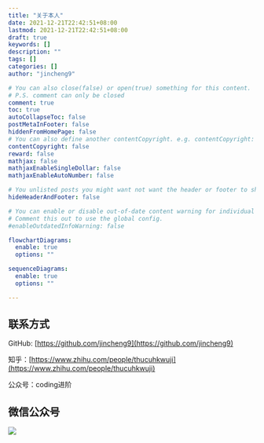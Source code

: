 ```yaml
---
title: "关于本人"
date: 2021-12-21T22:42:51+08:00
lastmod: 2021-12-21T22:42:51+08:00
draft: true
keywords: []
description: ""
tags: []
categories: []
author: "jincheng9"

# You can also close(false) or open(true) something for this content.
# P.S. comment can only be closed
comment: true
toc: true
autoCollapseToc: false
postMetaInFooter: false
hiddenFromHomePage: false
# You can also define another contentCopyright. e.g. contentCopyright: "This is another copyright."
contentCopyright: false
reward: false
mathjax: false
mathjaxEnableSingleDollar: false
mathjaxEnableAutoNumber: false

# You unlisted posts you might want not want the header or footer to show
hideHeaderAndFooter: false

# You can enable or disable out-of-date content warning for individual post.
# Comment this out to use the global config.
#enableOutdatedInfoWarning: false

flowchartDiagrams:
  enable: true
  options: ""

sequenceDiagrams: 
  enable: true
  options: ""

---
```


<!--more-->
## 联系方式

GitHub: [https://github.com/jincheng9](https://github.com/jincheng9)

知乎：[https://www.zhihu.com/people/thucuhkwuji](https://www.zhihu.com/people/thucuhkwuji)

公众号：coding进阶

## 微信公众号

![](/img/wechat.png)